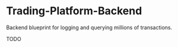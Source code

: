 # Trading-Platform-Backend
 Backend blueprint for logging and querying millions of transactions.
 
 TODO
